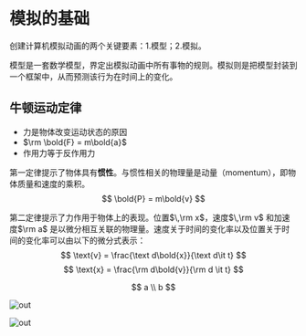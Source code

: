 # 模拟的基础
创建计算机模拟动画的两个关键要素：1.模型；2.模拟。

模型是一套数学模型，界定出模拟动画中所有事物的规则。模拟则是把模型封装到一个框架中，从而预测该行为在时间上的变化。

## 牛顿运动定律

- 力是物体改变运动状态的原因
- $\rm \bold{F}  = m\bold{a}$
- 作用力等于反作用力
  
第一定律提示了物体具有<strong>惯性</strong>。与惯性相关的物理量是动量（momentum），即物体质量和速度的乘积。
$$
    \bold{P} = m\bold{v}
$$

第二定律提示了力作用于物体上的表现。位置$\,\rm x$，速度$\,\rm v$ 和加速度$\rm a$ 是以微分相互关联的物理量。速度关于时间的变化率以及位置关于时间的变化率可以由以下的微分式表示：
$$
    \text{v} = \frac{\text d\bold{x}}{\text d\it t} 
$$
$$
    \text{x} = \frac{\rm d\bold{v}}{\rm d \it t}
$$


$$
    a \\ b
$$

![out](https://user-images.githubusercontent.com/107236880/173185629-2d588bf1-be12-4cad-921f-7259ce92e91d.gif)

![out](https://user-images.githubusercontent.com/107236880/173185768-5533708a-bc32-42c1-8d3f-b7265eb3dfc1.gif)

